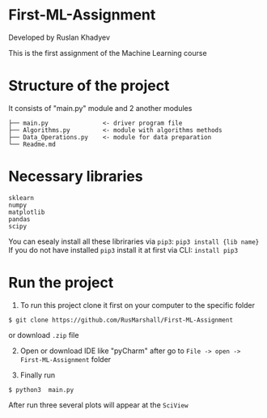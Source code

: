 # First-ML-Assignment
Developed by Ruslan Khadyev

This is the first assignment of the Machine Learning course 

# Structure of the project
It consists of "main.py" module and 2 another modules

```
├── main.py               <- driver program file 
├── Algorithms.py         <- module with algorithms methods 
├── Data_Operations.py    <- module for data preparation
└── Readme.md
```
# Necessary libraries
```
sklearn
numpy
matplotlib
pandas
scipy
```
You can esealy install all these libriraries via ```pip3```:
```pip3 install {lib name}```
If you do not have installed ```pip3``` install it at first via CLI:
```install pip3```

# Run the project

1) To run this project clone it first on your computer to the specific folder
```
$ git clone https://github.com/RusMarshall/First-ML-Assignment
```
or download ```.zip``` file

2) Open or download IDE like "pyCharm" after go to ```File -> open -> First-ML-Assignment``` folder

3) Finally run 
```
$ python3  main.py
```
After run three several plots will appear at the ```SciView```
